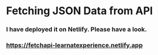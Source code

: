 # Fetching JSON Data from API
### I have deployed it on Netlify. Please have a look.
### https://fetchapi-learnatexperience.netlify.app
